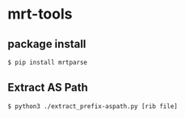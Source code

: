 # mrt-tools
## package install
```bash
$ pip install mrtparse
```

## Extract AS Path
```bash
$ python3 ./extract_prefix-aspath.py [rib file]
```
